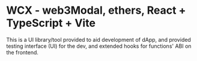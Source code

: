 # WCX - web3Modal, ethers, React + TypeScript + Vite

This is a UI library/tool provided to aid development of dApp, and provided testing interface (UI) for the dev, and extended hooks for functions' ABI on the frontend.


